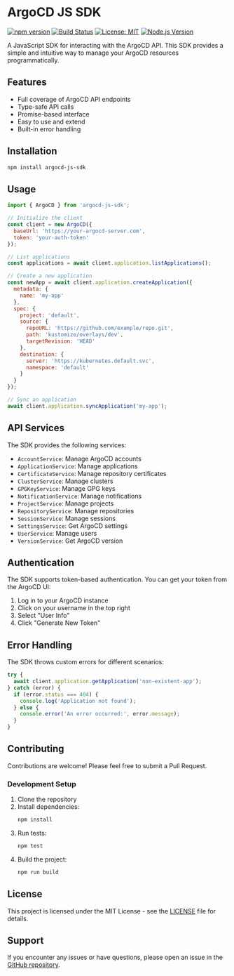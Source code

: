 # ArgoCD JS SDK

[![npm version](https://badge.fury.io/js/argocd-js-sdk.svg)](https://badge.fury.io/js/argocd-js-sdk)
[![Build Status](https://github.com/yourusername/argocd-js-sdk/workflows/NPM%20Publish/badge.svg)](https://github.com/yourusername/argocd-js-sdk/actions)
[![License: MIT](https://img.shields.io/badge/License-MIT-yellow.svg)](https://opensource.org/licenses/MIT)
[![Node.js Version](https://img.shields.io/badge/node-%3E%3D14.0.0-brightgreen.svg)](https://nodejs.org/)

A JavaScript SDK for interacting with the ArgoCD API. This SDK provides a simple and intuitive way to manage your ArgoCD resources programmatically.

## Features

- Full coverage of ArgoCD API endpoints
- Type-safe API calls
- Promise-based interface
- Easy to use and extend
- Built-in error handling

## Installation

```bash
npm install argocd-js-sdk
```

## Usage

```javascript
import { ArgoCD } from 'argocd-js-sdk';

// Initialize the client
const client = new ArgoCD({
  baseUrl: 'https://your-argocd-server.com',
  token: 'your-auth-token'
});

// List applications
const applications = await client.application.listApplications();

// Create a new application
const newApp = await client.application.createApplication({
  metadata: {
    name: 'my-app'
  },
  spec: {
    project: 'default',
    source: {
      repoURL: 'https://github.com/example/repo.git',
      path: 'kustomize/overlays/dev',
      targetRevision: 'HEAD'
    },
    destination: {
      server: 'https://kubernetes.default.svc',
      namespace: 'default'
    }
  }
});

// Sync an application
await client.application.syncApplication('my-app');
```

## API Services

The SDK provides the following services:

- `AccountService`: Manage ArgoCD accounts
- `ApplicationService`: Manage applications
- `CertificateService`: Manage repository certificates
- `ClusterService`: Manage clusters
- `GPGKeyService`: Manage GPG keys
- `NotificationService`: Manage notifications
- `ProjectService`: Manage projects
- `RepositoryService`: Manage repositories
- `SessionService`: Manage sessions
- `SettingsService`: Get ArgoCD settings
- `UserService`: Manage users
- `VersionService`: Get ArgoCD version

## Authentication

The SDK supports token-based authentication. You can get your token from the ArgoCD UI:

1. Log in to your ArgoCD instance
2. Click on your username in the top right
3. Select "User Info"
4. Click "Generate New Token"

## Error Handling

The SDK throws custom errors for different scenarios:

```javascript
try {
  await client.application.getApplication('non-existent-app');
} catch (error) {
  if (error.status === 404) {
    console.log('Application not found');
  } else {
    console.error('An error occurred:', error.message);
  }
}
```

## Contributing

Contributions are welcome! Please feel free to submit a Pull Request.

### Development Setup

1. Clone the repository
2. Install dependencies:
   ```bash
   npm install
   ```
3. Run tests:
   ```bash
   npm test
   ```
4. Build the project:
   ```bash
   npm run build
   ```

## License

This project is licensed under the MIT License - see the [LICENSE](LICENSE) file for details.

## Support

If you encounter any issues or have questions, please open an issue in the [GitHub repository](https://github.com/8grams/argocd-js-sdk/issues).
